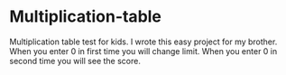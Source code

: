 # Multiplication-table
Multiplication table test for kids.
I wrote this easy project for my brother.
When you enter 0 in first time you will change limit.
When you enter 0 in second time you will see the score.
